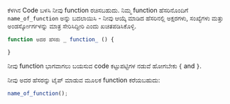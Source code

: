 ಕೆಳಗಿನ Code ಬಳಸಿ ನೀವು function ರಚಿಸಬಹುದು. ನಿಮ್ಮ function ಹೆಸರಿನೊಂದಿಗೆ ` name_of_function ` ಅನ್ನು ಬದಲಾಯಿಸಿ - ನೀವು ಆಯ್ಕೆ ಮಾಡಿದ ಹೆಸರಿನಲ್ಲಿ ಅಕ್ಷರಗಳು, ಸಂಖ್ಯೆಗಳು ಮತ್ತು ಅಂಡರ್ಸ್ಕೋರ್ಗಳನ್ನು ಮಾತ್ರ ಸೇರಿಸಿದ್ದೀರಿ ಎಂದು ಖಚಿತಪಡಿಸಿಕೊಳ್ಳಿ.

```javascript
function ಅದರ ಹೆಸರು _ function_ () {

}
```

ನೀವು function ಭಾಗವಾಗಲು ಬಯಸುವ code ಕಟ್ಟುಪಟ್ಟಿಗಳ ನಡುವೆ ಹೋಗಬೇಕು `{` and `}`.

ನೀವು ಅದರ ಹೆಸರನ್ನು ಟೈಪ್ ಮಾಡುವ ಮೂಲಕ function ಕರೆಯಬಹುದು:

```javascript
name_of_function();
```